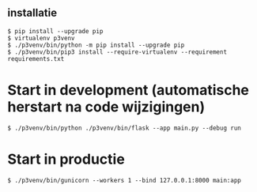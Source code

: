 ## installatie

    $ pip install --upgrade pip
    $ virtualenv p3venv
    $ ./p3venv/bin/python -m pip install --upgrade pip
    $ ./p3venv/bin/pip3 install --require-virtualenv --requirement requirements.txt

# Start in development (automatische herstart na code wijzigingen)

    $ ./p3venv/bin/python ./p3venv/bin/flask --app main.py --debug run

# Start in productie

    $ ./p3venv/bin/gunicorn --workers 1 --bind 127.0.0.1:8000 main:app